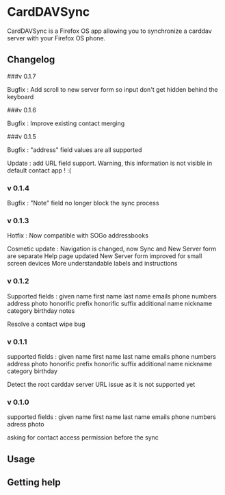 # CardDAVSync

CardDAVSync is a Firefox OS app allowing you to synchronize a carddav server with your Firefox OS phone.

## Changelog

###v 0.1.7

Bugfix : Add scroll to new server form so input don't get hidden behind the keyboard

###v 0.1.6

Bugfix : Improve existing contact merging

###v 0.1.5

Bugfix : "address" field values are all supported

Update : add URL field support. Warning, this information is not visible in default contact app ! :(

### v 0.1.4

Bugfix : "Note" field no longer block the sync process

### v 0.1.3

Hotfix : Now compatible with SOGo addressbooks

Cosmetic update :
  Navigation is changed, now Sync and New Server form are separate
  Help page updated
  New Server form improved for small screen devices
  More understandable labels and instructions

### v 0.1.2

Supported fields :
  given name
  first name
  last name
  emails
  phone numbers
  address
  photo
  honorific prefix
  honorific suffix
  additional name
  nickname
  category
  birthday
  notes 
  
Resolve a contact wipe bug
  
### v 0.1.1

supported fields : 
  given name
  first name
  last name
  emails
  phone numbers
  address
  photo
  honorific prefix
  honorific suffix
  additional name
  nickname
  category
  birthday
  
Detect the root carddav server URL issue as it is not supported yet

### v 0.1.0

supported fields : 
  given name
  first name
  last name
  emails
  phone numbers
  adress
  photo
  
asking for contact access permission before the sync

## Usage

## Getting help
